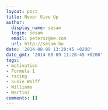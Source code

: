 ```yaml
---
layout: post
title: Never Give Up
author:
  display_name: sesam
  login: sesam
  email: petersz@me.com
  url: http://sesam.hu
date: '2014-08-09 13:20:45 +0200'
date_gmt: '2014-08-09 11:20:45 +0200'
tags:
- motivation
- Formula 1
- racing
- Susie Wolff
- Williams
- Martini
comments: []
---
```



